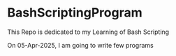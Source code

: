 # BashScriptingProgram

This Repo is dedicated to my Learning of Bash Scripting

On 05-Apr-2025, I am going to write few programs
